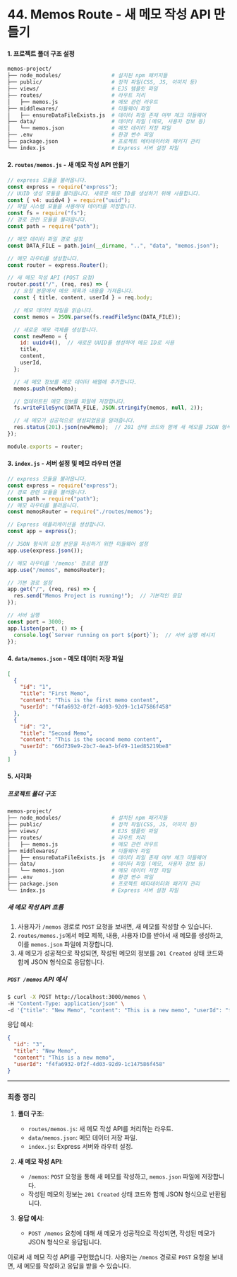 # 44. Memos Route - 새 메모 작성 API 만들기

#### 1. 프로젝트 폴더 구조 설정

```bash
memos-project/
├── node_modules/                # 설치된 npm 패키지들
├── public/                      # 정적 파일(CSS, JS, 이미지 등)
├── views/                       # EJS 템플릿 파일
├── routes/                      # 라우트 처리
│   ├── memos.js                 # 메모 관련 라우트
├── middlewares/                 # 미들웨어 파일
│   ├── ensureDataFileExists.js  # 데이터 파일 존재 여부 체크 미들웨어
├── data/                        # 데이터 파일 (메모, 사용자 정보 등)
│   └── memos.json               # 메모 데이터 저장 파일
├── .env                         # 환경 변수 파일
├── package.json                 # 프로젝트 메타데이터와 패키지 관리
└── index.js                     # Express 서버 설정 파일
```

#### 2. `routes/memos.js` - 새 메모 작성 API 만들기

```javascript
// express 모듈을 불러옵니다.
const express = require("express");
// UUID 생성 모듈을 불러옵니다. 새로운 메모 ID를 생성하기 위해 사용합니다.
const { v4: uuidv4 } = require("uuid");
// 파일 시스템 모듈을 사용하여 데이터를 저장합니다.
const fs = require("fs");
// 경로 관련 모듈을 불러옵니다.
const path = require("path");

// 메모 데이터 파일 경로 설정
const DATA_FILE = path.join(__dirname, "..", "data", "memos.json");

// 메모 라우터를 생성합니다.
const router = express.Router();

// 새 메모 작성 API (POST 요청)
router.post("/", (req, res) => {
  // 요청 본문에서 메모 제목과 내용을 가져옵니다.
  const { title, content, userId } = req.body;

  // 메모 데이터 파일을 읽습니다.
  const memos = JSON.parse(fs.readFileSync(DATA_FILE));

  // 새로운 메모 객체를 생성합니다.
  const newMemo = {
    id: uuidv4(),  // 새로운 UUID를 생성하여 메모 ID로 사용
    title,
    content,
    userId,
  };

  // 새 메모 정보를 메모 데이터 배열에 추가합니다.
  memos.push(newMemo);

  // 업데이트된 메모 정보를 파일에 저장합니다.
  fs.writeFileSync(DATA_FILE, JSON.stringify(memos, null, 2));

  // 새 메모가 성공적으로 생성되었음을 알려줍니다.
  res.status(201).json(newMemo);  // 201 상태 코드와 함께 새 메모를 JSON 형식으로 응답
});

module.exports = router;
```

#### 3. `index.js` - 서버 설정 및 메모 라우터 연결

```javascript
// express 모듈을 불러옵니다.
const express = require("express");
// 경로 관련 모듈을 불러옵니다.
const path = require("path");
// 메모 라우터를 불러옵니다.
const memosRouter = require("./routes/memos");

// Express 애플리케이션을 생성합니다.
const app = express();

// JSON 형식의 요청 본문을 파싱하기 위한 미들웨어 설정
app.use(express.json());

// 메모 라우터를 '/memos' 경로로 설정
app.use("/memos", memosRouter);

// 기본 경로 설정
app.get("/", (req, res) => {
  res.send("Memos Project is running!");  // 기본적인 응답
});

// 서버 실행
const port = 3000;
app.listen(port, () => {
  console.log(`Server running on port ${port}`);  // 서버 실행 메시지
});
```

#### 4. `data/memos.json` - 메모 데이터 저장 파일

```json
[
  {
    "id": "1",
    "title": "First Memo",
    "content": "This is the first memo content",
    "userId": "f4fa6932-0f2f-4d03-92d9-1c147586f458"
  },
  {
    "id": "2",
    "title": "Second Memo",
    "content": "This is the second memo content",
    "userId": "66d739e9-2bc7-4ea3-bf49-11ed85219be8"
  }
]
```

#### 5. 시각화

##### 프로젝트 폴더 구조

```bash
memos-project/
├── node_modules/                # 설치된 npm 패키지들
├── public/                      # 정적 파일(CSS, JS, 이미지 등)
├── views/                       # EJS 템플릿 파일
├── routes/                      # 라우트 처리
│   ├── memos.js                 # 메모 관련 라우트
├── middlewares/                 # 미들웨어 파일
│   ├── ensureDataFileExists.js  # 데이터 파일 존재 여부 체크 미들웨어
├── data/                        # 데이터 파일 (메모, 사용자 정보 등)
│   └── memos.json               # 메모 데이터 저장 파일
├── .env                         # 환경 변수 파일
├── package.json                 # 프로젝트 메타데이터와 패키지 관리
└── index.js                     # Express 서버 설정 파일
```

##### 새 메모 작성 API 흐름

1. 사용자가 `/memos` 경로로 `POST` 요청을 보내면, 새 메모를 작성할 수 있습니다.
2. `routes/memos.js`에서 메모 제목, 내용, 사용자 ID를 받아서 새 메모를 생성하고, 이를 `memos.json` 파일에 저장합니다.
3. 새 메모가 성공적으로 작성되면, 작성된 메모의 정보를 `201 Created` 상태 코드와 함께 JSON 형식으로 응답합니다.

##### `POST /memos` API 예시

```bash
$ curl -X POST http://localhost:3000/memos \
-H "Content-Type: application/json" \
-d '{"title": "New Memo", "content": "This is a new memo", "userId": "f4fa6932-0f2f-4d03-92d9-1c147586f458"}'
```

응답 예시:

```json
{
  "id": "3",
  "title": "New Memo",
  "content": "This is a new memo",
  "userId": "f4fa6932-0f2f-4d03-92d9-1c147586f458"
}
```

---

### 최종 정리

1. **폴더 구조**:
   - `routes/memos.js`: 새 메모 작성 API를 처리하는 라우트.
   - `data/memos.json`: 메모 데이터 저장 파일.
   - `index.js`: Express 서버와 라우터 설정.

2. **새 메모 작성 API**:
   - `/memos`: `POST` 요청을 통해 새 메모를 작성하고, `memos.json` 파일에 저장합니다.
   - 작성된 메모의 정보는 `201 Created` 상태 코드와 함께 JSON 형식으로 반환됩니다.

3. **응답 예시**:
   - `POST /memos` 요청에 대해 새 메모가 성공적으로 작성되면, 작성된 메모가 JSON 형식으로 응답됩니다.

이로써 새 메모 작성 API를 구현했습니다. 사용자는 `/memos` 경로로 `POST` 요청을 보내면, 새 메모를 작성하고 응답을 받을 수 있습니다.